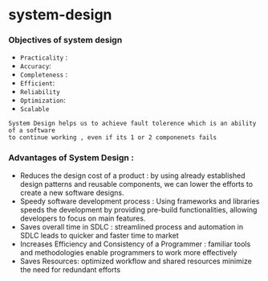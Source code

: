 # system-design

### Objectives of system design 
- `Practicality` :
- `Accuracy`:
- `Completeness` :
- `Efficient`:
- `Reliability`
- `Optimization`:
- `Scalable`

```
System Design helps us to achieve fault tolerence which is an ability of a software 
to continue working , even if its 1 or 2 componenets fails
```

### Advantages of System Design :
- Reduces the design cost of a product : by using already established design patterns and 
reusable components, we can lower the efforts to create a new software designs.
- Speedy software development process : Using frameworks and libraries speeds the 
development by providing pre-build functionalities, allowing developers to focus on main features.
- Saves overall time in SDLC : streamlined process and automation in SDLC leads to quicker and faster 
time to market
- Increases Efficiency and Consistency of a Programmer : familiar tools and methodologies enable
programmers to work more effectively
- Saves Resources: optimized workflow and shared resources minimize the need for redundant efforts
